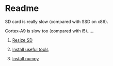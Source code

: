 # Readme

SD card is really slow (compared with SSD on x86).

Cortex-A9 is slow too (compared with i5)......

1. [Resize SD](resize_sd.md)

2. [Install useful tools](install_useful_tools.md)

3. [Install numpy](install_numpy.md)
